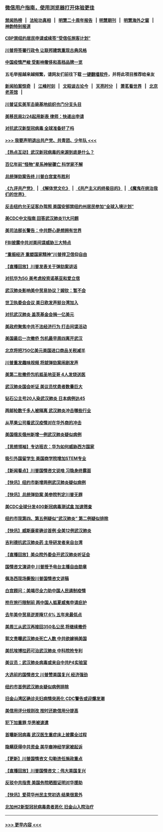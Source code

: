 ### [微信用户指南，使用浏览器打开体验更佳](https://github.com/gfw-breaker/banned-news1/blob/master/indexes/wechat-guide.md?t=0)
#### [禁闻热榜](热点新闻.md?t=0)  &nbsp;&nbsp;|&nbsp;&nbsp; [法轮功真相](https://github.com/gfw-breaker/truth/blob/master/README.md?t=0) &nbsp;&nbsp;|&nbsp;&nbsp; [明慧二十周年报告](https://github.com/gfw-breaker/mh-reports/blob/master/README.md?t=0) &nbsp;&nbsp;|&nbsp;&nbsp;[明慧期刊](https://github.com/gfw-breaker/mh-qikan) &nbsp;&nbsp;|&nbsp;&nbsp; [明慧海外之窗](https://github.com/gfw-breaker/mh-news/blob/master/README.md?t=0) &nbsp;&nbsp;|&nbsp;&nbsp; [神韵特别报道](https://github.com/gfw-breaker/mh-news/blob/master/shenyun.md?t=0)
#### [CBP禁纽约居民申请或续签“受信任旅客计划”](../pages/nsc412/n11850857.md?t=02071502) 
#### [川普将签署行政令 让联邦建筑重现古典风格](../pages/nsc412/n11850654.md?t=02071502) 
#### [中国疫情严峻 受影响奢侈和高档品牌一览](../pages/nsc412/n11850319.md?t=02071502) 
#### 五毛举报越来越频繁，请网友们前往下载 [一键翻墙软件](https://github.com/gfw-breaker/ssr-accounts)，并将此项目推荐给亲友
#### [新闻拍案惊奇](https://github.com/gfw-breaker/banned-news1/blob/master/pages/link4.md) &nbsp;&nbsp;|&nbsp;&nbsp; [江峰时刻](https://github.com/gfw-breaker/banned-news1/blob/master/pages/link4.md) &nbsp;&nbsp;|&nbsp;&nbsp; [文昭谈古论今](https://github.com/gfw-breaker/banned-news1/blob/master/pages/link4.md) &nbsp;&nbsp;|&nbsp;&nbsp; [天亮时分](https://github.com/gfw-breaker/banned-news1/blob/master/pages/link4.md) &nbsp;&nbsp;|&nbsp;&nbsp; [萧茗看世界](https://github.com/gfw-breaker/banned-news1/blob/master/pages/link4.md) &nbsp;&nbsp;|&nbsp;&nbsp; [北京老茶馆](https://github.com/gfw-breaker/banned-news1/blob/master/pages/link4.md) &nbsp;&nbsp;|&nbsp;&nbsp; 
#### [川普证实美军击毙基地组织也门分支头目](../pages/nsc412/n11850383.md?t=02071502) 
#### [美移民局2/24起用新表 律师：快递出申请](../pages/nsc412/n11848220.md?t=02071502) 
#### [对抗武汉新型冠病毒 全球准备好了吗](../pages/nsc412/n11850142.md?t=02071502) 
#### [>>> 我要声明退出共产党、共青团、少年队 <<<](https://github.com/begood0513/goodnews/blob/master/quit/letter.md) 
#### [【热点互动】武汉新冠病毒的来源到底是什么？](../pages/nsc412/n11849749.md?t=02071502) 
#### [百亿年前“怪物”星系神秘骤亡 科学家不解](../pages/nsc412/n11849863.md?t=02071502) 
#### [总统弹劾案告终 川普白宫宣布胜利](../pages/nsc412/n11849985.md?t=02071502) 
#### [《九评共产党》](https://github.com/begood0513/9ping.md/blob/master/README.md) &nbsp;|&nbsp; [《解体党文化》](../../../../jtdwh.md/blob/master/README.md)  &nbsp;|&nbsp; [《共产主义的终极目的》](../../../../gczydzjmd.md/blob/master/README.md) &nbsp;|&nbsp; [《魔鬼在统治我们的世界》](../../../../mgztzwmdsj.md/blob/master/README.md) 
#### [反击纽约允无证客办驾照  美国安部禁纽约州居民参加“全球入境计划”](../pages/nsc412/n11849828.md?t=02071502) 
#### [美CDC中文指南 回答武汉肺炎11大问题](../pages/nsc412/n11849703.md?t=02071502) 
#### [美司法部长警告：中共野心是想拥有世界](../pages/nsc412/n11849769.md?t=02071502) 
#### [FBI披露中共对美间谍威胁三大特点](../pages/nsc412/n11849700.md?t=02071502) 
#### [“重振经济 重塑国家精神”川普捍卫信仰自由](../pages/nsc412/n11849641.md?t=02071502) 
#### [【直播回放】川普发表关于弹劾案讲话](../pages/nsc412/n11849472.md?t=02071502) 
#### [对抗华为5G 美考虑投资诺基亚和爱立信](../pages/nsc412/n11849510.md?t=02071502) 
#### [武汉肺炎影响美中贸易协议？姆钦：暂不会](../pages/nsc412/n11849497.md?t=02071502) 
#### [世卫执委会会议 美日欧发声挺台湾加入](../pages/nsc412/n11849433.md?t=02071502) 
#### [对抗武汉肺炎 盖茨基金会捐一亿美元](../pages/nsc412/n11848953.md?t=02071502) 
#### [美政府聚焦中共不法经济行为 打击间谍活动](../pages/nsc412/n11849322.md?t=02071502) 
#### [美国最后一次撤侨 包机最早周四离开武汉](../pages/nsc412/n11849395.md?t=02071502) 
#### [北京将把750亿美元美国进口商品关税减半](../pages/nsc412/n11848896.md?t=02071502) 
#### [川普重发趣味视频 将就弹劾案闹剧发声](../pages/nsc412/n11848715.md?t=02071502) 
#### [美第二批撤侨包机抵圣地亚哥 4人发烧送医](../pages/nsc412/n11847923.md?t=02071502) 
#### [武汉肺炎国会听证 美议员忧患者数量巨大](../pages/nsc412/n11844851.md?t=02071502) 
#### [钻石公主号20人染武汉肺炎 日本病例达45](../pages/nsc412/n11847823.md?t=02071502) 
#### [两邮轮数千多人被隔离 武汉肺炎冲击哪些行业](../pages/nsc412/n11847456.md?t=02071502) 
#### [从苹果公司看武汉疫情对在华外商的冲击](../pages/nsc412/n11847586.md?t=02071502) 
#### [美国俄亥俄州新增一例武汉肺炎疑似病例](../pages/nsc412/n11847714.md?t=02071502) 
#### [【思想领袖】专访班农：华为如何威胁西方国家](../pages/nsc412/n11847306.md?t=02071502) 
#### [吸引外国留学生 美国商学院增加STEM专业](../pages/nsc412/n11847417.md?t=02071502) 
#### [【新闻看点】川普国情咨文说啥 习隐身终露面](../pages/nsc412/n11847016.md?t=02071502) 
#### [【快讯】纽约市新增两例武汉肺炎疑似病例](../pages/nsc412/n11847250.md?t=02071502) 
#### [【快讯】总统弹劾案 美参院判定川普无罪](../pages/nsc412/n11847316.md?t=02071502) 
#### [美CDC全球分发400新冠病毒测试盒 加速筛查](../pages/nsc412/n11847260.md?t=02071502) 
#### [纽约市现第四、第五例疑似“武汉肺炎”   第二例疑似排除](../pages/nsc412/n11847332.md?t=02071502) 
#### [【快讯】威斯康星确诊首例 全美12例武汉肺炎](../pages/nsc412/n11847162.md?t=02071502) 
#### [吉利德抗武汉肺炎药 主导研发者来自台湾](../pages/nsc412/n11847064.md?t=02071502) 
#### [【直播回放】美众院外委会开武汉肺炎听证会](../pages/nsc412/n11846727.md?t=02071502) 
#### [国情咨文演讲中 川普授予电台主播自由勋章](../pages/nsc412/n11846815.md?t=02071502) 
#### [佩洛西现场撕毁川普国情咨文讲稿](../pages/nsc412/n11846724.md?t=02071502) 
#### [白宫顾问：美竭尽全力助中国人民遏制疫情](../pages/nsc412/n11846756.md?t=02071502) 
#### [抢在旅行限制前 两中国人抵夏威夷申请庇护](../pages/nsc412/n11846866.md?t=02071502) 
#### [去年美中贸易逆差降17.6% 五年来最低点](../pages/nsc412/n11846755.md?t=02071502) 
#### [美周三从武汉再接回350名公民 将继续撤侨](../pages/nsc412/n11846705.md?t=02071502) 
#### [郭文贵曝武汉肺炎死亡人数 中共欲嫁祸美国](../pages/nsc412/n11846240.md?t=02071502) 
#### [美抗埃博拉药可治武汉肺炎 中科院抢专利](../pages/nsc412/n11846409.md?t=02071502) 
#### [美议员：武汉肺炎病毒或来自中共P4实验室](../pages/nsc412/n11846043.md?t=02071502) 
#### [大选前的国情咨文 川普赞美国复兴 经济强劲](../pages/nsc412/n11845526.md?t=02071502) 
#### [纽约市首例武汉肺炎疑似病例排除](../pages/nsc412/n11844989.md?t=02071502) 
#### [旧金山湾区确诊夫妇病情突恶化 CDC警告或迎爆发潮](../pages/nsc412/n11845730.md?t=02071502) 
#### [美信用评分规则改  按时还款信用分提高](../pages/nsc412/n11845488.md?t=02071502) 
#### [犯下加重罪 华男被速遣](../pages/nsc412/n11845476.md?t=02071502) 
#### [首曝新冠病毒 武汉医生重症床上披露全过程](../pages/nsc412/n11845150.md?t=02071502) 
#### [隐瞒获得中共资金 美华裔神经学家被起诉](../pages/nsc412/n11844879.md?t=02071502) 
#### [【更新】川普国情咨文 勾勒连任施政重点](../pages/nsc412/n11845223.md?t=02071502) 
#### [【直播回放】川普国情咨文：伟大美国复兴](../pages/nsc412/n11842079.md?t=02071502) 
#### [反驳中共指责 美国务院晒图证明对华援助](../pages/nsc412/n11844859.md?t=02071502) 
#### [【快讯】爱荷华州民主党初选 结果很意外](../pages/nsc412/n11844878.md?t=02071502) 
#### [北加州2新型冠状病毒患者恶化 旧金山入院治疗](../pages/nsc412/n11844842.md?t=02071502) 

----
#### [ >>> 更早内容 <<< ](../indexes/nsc412-earlier.md)
